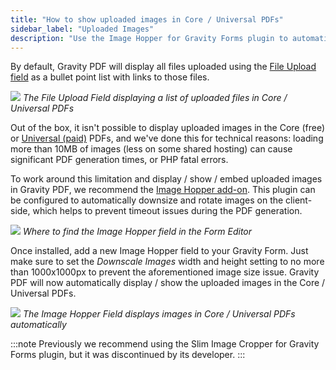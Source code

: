 ```yaml
---
title: "How to show uploaded images in Core / Universal PDFs"
sidebar_label: "Uploaded Images"
description: "Use the Image Hopper for Gravity Forms plugin to automatically display uploaded images in Core / Universal PDFs generated using Gravity PDF."
---
```


By default, Gravity PDF will display all files uploaded using the [File Upload field](https://docs.gravityforms.com/file-upload/) as a bullet point list with links to those files.

![](https://resources.gravitypdf.com/uploads/2018/08/file-upload-field-default.png)
_The File Upload Field displaying a list of uploaded files in Core / Universal PDFs_

Out of the box, it isn't possible to display uploaded images in the Core (free) or [Universal (paid)](https://gravitypdf.com/store/#universal) PDFs, and we've done this for technical reasons: loading more than 10MB of images (less on some shared hosting) can cause significant PDF generation times, or PHP fatal errors.

To work around this limitation and display / show / embed uploaded images in Gravity PDF, we recommend the [Image Hopper add-on](https://imagehopper.tech/). This plugin can be configured to automatically downsize and rotate images on the client-side, which helps to prevent timeout issues during the PDF generation.

![](https://resources.gravitypdf.com/uploads/2021/04/v6-Add-Image-Hopper-Field.png)
_Where to find the Image Hopper field in the Form Editor_

Once installed, add a new Image Hopper field to your Gravity Form. Just make sure to set the *Downscale Images* width and height setting to no more than 1000x1000px to prevent the aforementioned image size issue. Gravity PDF will now automatically display / show the uploaded images in the Core / Universal PDFs.

![](https://resources.gravitypdf.com/uploads/2021/02/Gravity-PDF-Zadani-w-Image-Hopper.png)
_The Image Hopper Field displays images in Core / Universal PDFs automatically_

:::note
Previously we recommend using the Slim Image Cropper for Gravity Forms plugin, but it was discontinued by its developer.
:::
